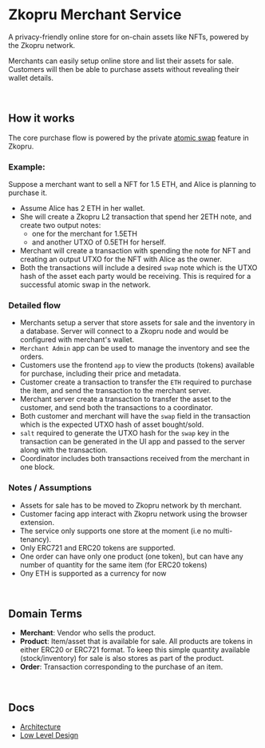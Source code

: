 # Zkopru Merchant Service

A privacy-friendly online store for on-chain assets like NFTs, powered by the Zkopru network. 

Merchants can easily setup online store and list their assets for sale. Customers will then be able to purchase assets without revealing their wallet details. 

<br />

## How it works

The core purchase flow is powered by the private [atomic swap](https://docs.zkopru.network/how-it-works/atomic-swap) feature in Zkopru. 


### Example:

Suppose a merchant want to sell a NFT for 1.5 ETH, and Alice is planning to purchase it.

- Assume Alice has 2 ETH in her wallet.
- She will create a Zkopru L2 transaction that spend her 2ETH note, and create two output notes:
  - one for the merchant for 1.5ETH 
  - and another UTXO of 0.5ETH for herself. 
- Merchant will create a transaction with spending the note for NFT and creating an output UTXO for the NFT with Alice as the owner.
- Both the transactions will include a desired `swap` note which is the UTXO hash of the asset each party would be receiving. This is required for a successful atomic swap in the network.

### Detailed flow

- Merchants setup a server that store assets for sale and the inventory in a database. Server will connect to a Zkopru node and would be configured with merchant's wallet.
- `Merchant Admin` app can be used to manage the inventory and see the orders.
- Customers use the frontend `app` to view the products (tokens) available for purchase, including their price and metadata.
- Customer create a transaction to transfer the `ETH` required to purchase the item, and send the transaction to the merchant server.
- Merchant server create a transaction to transfer the asset to the customer, and send both the transactions to a coordinator.
- Both customer and merchant will have the `swap` field in the transaction which is the expected UTXO hash of asset bought/sold.
- `salt` required to generate the UTXO hash for the `swap` key in the transaction can be generated in the UI app and passed to the server along with the transaction.
- Coordinator includes both transactions received from the merchant in one block.

### Notes / Assumptions

- Assets for sale has to be moved to Zkopru network by th merchant.
- Customer facing app interact with Zkopru network using the browser extension.
- The service only supports one store at the moment (i.e no multi-tenancy).
- Only ERC721 and ERC20 tokens are supported.
- One order can have only one product (one token), but can have any number of quantity for the same item (for ERC20 tokens)
- Ony ETH is supported as a currency for now

<br />

## Domain Terms
- **Merchant**: Vendor who sells the product.
- **Product**: Item/asset that is available for sale. All products are tokens in either ERC20 or ERC721 format. To keep this simple quantity available (stock/inventory) for sale is also stores as part of the product.
- **Order**: Transaction corresponding to the purchase of an item.

<br />

## Docs
- [Architecture](./docs/architecture.md)
- [Low Level Design](./docs/low-level-design.md)